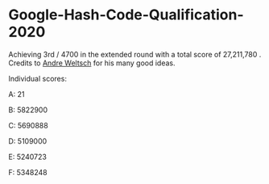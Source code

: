 # Google-Hash-Code-Qualification-2020

Achieving 3rd / 4700 in the extended round with a total score of 27,211,780 . Credits to [Andre Weltsch](https://github.com/aweltsch/) for his many good ideas.

Individual scores:

A: 21

B: 5822900

C: 5690888

D: 5109000

E: 5240723

F: 5348248


